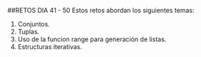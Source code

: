 ##RETOS DIA 41 - 50
Estos retos abordan los siguientes temas:

1. Conjuntos.
2. Tuplas.
3. Uso de la funcion range para generación de listas.
4. Estructuras iterativas.
